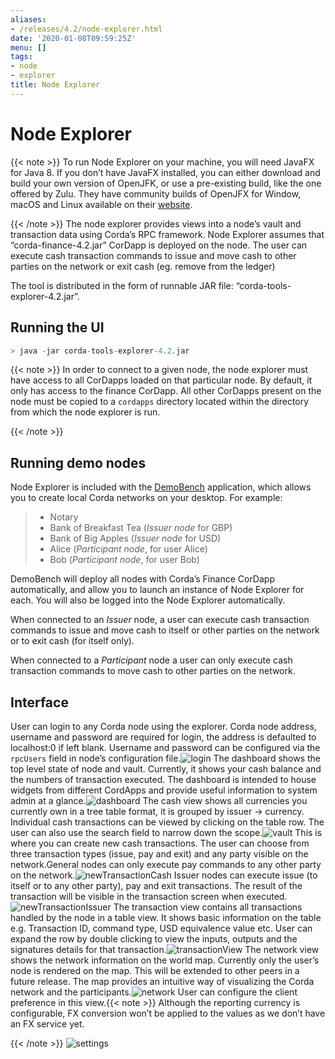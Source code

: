 ```yaml
---
aliases:
- /releases/4.2/node-explorer.html
date: '2020-01-08T09:59:25Z'
menu: []
tags:
- node
- explorer
title: Node Explorer
---
```



# Node Explorer

{{< note >}}
To run Node Explorer on your machine, you will need JavaFX for Java 8. If you don’t have JavaFX
installed, you can either download and build your own version of OpenJFK, or use a pre-existing
build, like the one offered by Zulu. They have community builds of OpenJFX for Window, macOS and Linux
available on their [website](https://www.azul.com/downloads/zulu/zulufx/).

{{< /note >}}
The node explorer provides views into a node’s vault and transaction data using Corda’s RPC framework.
Node Explorer assumes that “corda-finance-4.2.jar” CorDapp is deployed on the node.
The user can execute cash transaction commands to issue and move cash to other parties on the network or exit cash (eg. remove from the ledger)

The tool is distributed in the form of runnable JAR file: “corda-tools-explorer-4.2.jar”.


## Running the UI

```kotlin
> java -jar corda-tools-explorer-4.2.jar
```


{{< note >}}
In order to connect to a given node, the node explorer must have access to all CorDapps loaded on that particular node.
By default, it only has access to the finance CorDapp.
All other CorDapps present on the node must be copied to a `cordapps` directory located within the directory from which the node explorer is run.

{{< /note >}}

## Running demo nodes

Node Explorer is included with the [DemoBench](demobench.md) application, which allows
you to create local Corda networks on your desktop. For example:

> 
> 
> * Notary
> * Bank of Breakfast Tea    (*Issuer node* for GBP)
> * Bank of Big Apples       (*Issuer node* for USD)
> * Alice                    (*Participant node*, for user Alice)
> * Bob                      (*Participant node*, for user Bob)


DemoBench will deploy all nodes with Corda’s Finance CorDapp automatically, and
allow you to launch an instance of Node Explorer for each. You will also be logged
into the Node Explorer automatically.

When connected to an *Issuer* node, a user can execute cash transaction commands to issue and move cash to itself or other
parties on the network or to exit cash (for itself only).

When connected to a *Participant* node a user can only execute cash transaction commands to move cash to other parties on the network.


## Interface

User can login to any Corda node using the explorer.
Corda node address, username and password are required for login, the address is defaulted to localhost:0 if left blank.
Username and password can be configured via the `rpcUsers` field in node’s configuration file.![login](/en/images/login.png "login")
The dashboard shows the top level state of node and vault.
Currently, it shows your cash balance and the numbers of transaction executed.
The dashboard is intended to house widgets from different CordApps and provide useful information to system admin at a glance.![dashboard](/en/images/dashboard.png "dashboard")
The cash view shows all currencies you currently own in a tree table format, it is grouped by issuer -> currency.
Individual cash transactions can be viewed by clicking on the table row. The user can also use the search field to narrow down the scope.![vault](/en/images/vault.png "vault")
This is where you can create new cash transactions.
The user can choose from three transaction types (issue, pay and exit) and any party visible on the network.General nodes can only execute pay commands to any other party on the network.![newTransactionCash](/en/images/newTransactionCash.png "newTransactionCash")
Issuer nodes can execute issue (to itself or to any other party), pay and exit transactions.
The result of the transaction will be visible in the transaction screen when executed.![newTransactionIssuer](/en/images/newTransactionIssuer.png "newTransactionIssuer")
The transaction view contains all transactions handled by the node in a table view. It shows basic information on the table e.g. Transaction ID,
command type, USD equivalence value etc. User can expand the row by double clicking to view the inputs,
outputs and the signatures details for that transaction.![transactionView](/en/images/transactionView.png "transactionView")
The network view shows the network information on the world map. Currently only the user’s node is rendered on the map.
This will be extended to other peers in a future release.
The map provides an intuitive way of visualizing the Corda network and the participants.![network](/en/images/network.png "network")
User can configure the client preference in this view.{{< note >}}
Although the reporting currency is configurable, FX conversion won’t be applied to the values as we don’t have an FX service yet.

{{< /note >}}
![settings](/en/images/settings.png "settings")
